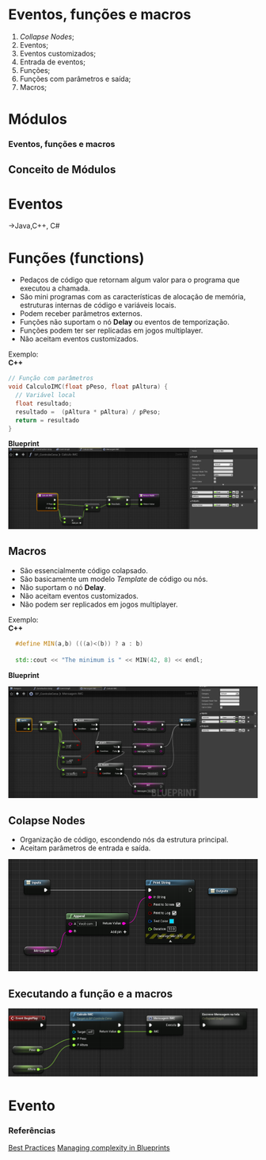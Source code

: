 # Eventos, funções e macros
1. *Collapse Nodes*;
1. Eventos;
1. Eventos customizados;
1. Entrada de eventos;
1. Funções;
1. Funções com parâmetros e saída;
1. Macros;

#  Módulos

### Eventos, funções e macros

## Conceito de Módulos

# Eventos
->Java,C++, C#

# Funções (**functions**)
- Pedaços de código que retornam algum valor
para o programa que executou a chamada.
- São mini programas com as características de alocação de memória, estruturas internas de código e variáveis locais.
- Podem receber parâmetros externos.  
- Funções não suportam o nó **Delay** ou eventos de temporização.
- Funções podem ter ser replicadas
em jogos multiplayer.
- Não aceitam eventos customizados.

Exemplo:  
**C++**   
```c
// Função com parâmetros
void CalculoIMC(float pPeso, float pAltura) {
  // Variável local
  float resultado;
  resultado =  (pAltura * pAltura) / pPeso;
  return = resultado
}  
```
**Blueprint**   
![Function](../imagens/modulos/modulo1.png)

## Macros
- São essencialmente código colapsado.
- São basicamente um modelo *Template* de código ou nós.
- Não suportam o nó **Delay**.
- Não aceitam eventos customizados.
- Não podem ser replicados em jogos multiplayer.

Exemplo:  
**C++**
```c++
  #define MIN(a,b) (((a)<(b)) ? a : b)

  std::cout << "The minimum is " << MIN(42, 8) << endl;
```

**Blueprint**

![Function](../imagens/modulos/modulo2.png)

## Colapse Nodes
- Organização de código, escondendo nós da estrutura principal.
- Aceitam parâmetros de entrada e saída.  

![Function](../imagens/modulos/modulo4.png)


## Executando a função e a macros  
![Function](../imagens/modulos/modulo3.png)
# Evento


### Referências

[Best Practices](https://docs.unrealengine.com/en-US/Engine/Blueprints/BestPractices/index.html)
[Managing complexity in Blueprints](https://www.unrealengine.com/en-US/blog/managing-complexity-in-blueprints?sessionInvalidated=true)
